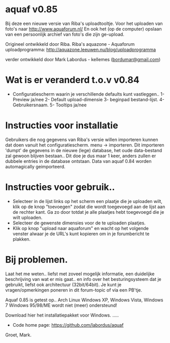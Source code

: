 aquaf v0.85
=====

Bij deze een nieuwe versie van Riba's uploadtooltje.
Voor het uploaden van foto's naar http://www.aquaforum.nl/
En ook het (op de computer) opslaan van een persoonlijk archief van foto's die zijn ge-upload. 

Origineel ontwikkeld door Riba.
Riba's aquazone - Aquaforum uploadprogramma: http://aquazone.leeuwen.nu/blog/uploadprogramma

verder ontwikkeld door Mark Labordus - kellemes (bordumar@gmail.com)


# Wat is er veranderd t.o.v v0.84

* Configuratiescherm waarin je verschillende defaults kunt vastleggen..
1- Preview ja/nee
2- Default upload-dimensie
3- beginpad bestand-lijst.
4- Gebruikersnaam.
5- Tooltips ja/nee

# Instructies voor installatie
Gebruikers die nog gegevens van Riba's versie willen importeren kunnen dat doen vanuit het configuratiescherm.
menu -> importeren.
Dit importeren 'dumpt' de gegevens in de nieuwe (lege) database, het oude
data-bestand zal gewoon blijven bestaan..
Dit doe je dus maar 1 keer, anders zullen er dubbele entries in de database ontstaan.
Data van aquaf 0.84 worden automagically geimporteerd.

# Instructies voor gebruik..
* Selecteer in de lijst links op het scherm een plaatje die je uploaden wilt,
klik op de knop "toevoegen" zodat die wordt toegevoegd aan de lijst aan de rechter kant.
Ga zo door totdat je alle plaatjes hebt toegevoegd die je wilt uploaden.
* Selecteer de gewenste dimensies voor de te uploaden plaatjes.
* Klik op knop "upload naar aquaforum" en wacht op het volgende venster alwaar
je de URL's kunt kopieren om in je forumbericht te plakken.

# Bij problemen.
Laat het me weten.. liefst met zoveel mogelijk informatie, een duidelijke
beschrijving van wat er mis gaat.. en info over het besturingsysteem
dat je gebruikt, liefst ook architectuur (32bit/64bit).
Je kunt je vragen/opmerkingen poneren in dit forum-topic of via een PB'tje.

Aquaf 0.85 is getest op..
Arch Linux 
Windows XP, Windows Vista, Windows 7
Windows 95/98/ME wordt niet (meer) ondersteund!

Download hier het installatiepakket voor Windows.
.....


* Code home page: https://github.com/labordus/aquaf

Groet, Mark.
